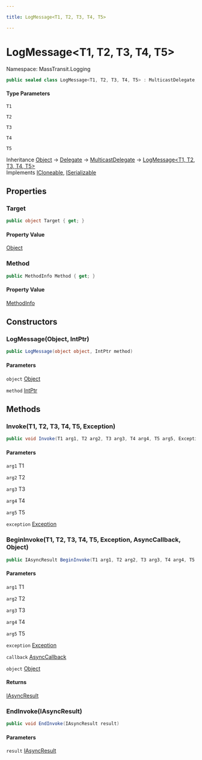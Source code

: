 ```yaml
---

title: LogMessage<T1, T2, T3, T4, T5>

---
```


# LogMessage\<T1, T2, T3, T4, T5\>

Namespace: MassTransit.Logging

```csharp
public sealed class LogMessage<T1, T2, T3, T4, T5> : MulticastDelegate, ICloneable, ISerializable
```

#### Type Parameters

`T1`<br/>

`T2`<br/>

`T3`<br/>

`T4`<br/>

`T5`<br/>

Inheritance [Object](https://learn.microsoft.com/en-us/dotnet/api/system.object) → [Delegate](https://learn.microsoft.com/en-us/dotnet/api/system.delegate) → [MulticastDelegate](https://learn.microsoft.com/en-us/dotnet/api/system.multicastdelegate) → [LogMessage\<T1, T2, T3, T4, T5\>](../masstransit-logging/logmessage-5)<br/>
Implements [ICloneable](https://learn.microsoft.com/en-us/dotnet/api/system.icloneable), [ISerializable](https://learn.microsoft.com/en-us/dotnet/api/system.runtime.serialization.iserializable)

## Properties

### **Target**

```csharp
public object Target { get; }
```

#### Property Value

[Object](https://learn.microsoft.com/en-us/dotnet/api/system.object)<br/>

### **Method**

```csharp
public MethodInfo Method { get; }
```

#### Property Value

[MethodInfo](https://learn.microsoft.com/en-us/dotnet/api/system.reflection.methodinfo)<br/>

## Constructors

### **LogMessage(Object, IntPtr)**

```csharp
public LogMessage(object object, IntPtr method)
```

#### Parameters

`object` [Object](https://learn.microsoft.com/en-us/dotnet/api/system.object)<br/>

`method` [IntPtr](https://learn.microsoft.com/en-us/dotnet/api/system.intptr)<br/>

## Methods

### **Invoke(T1, T2, T3, T4, T5, Exception)**

```csharp
public void Invoke(T1 arg1, T2 arg2, T3 arg3, T4 arg4, T5 arg5, Exception exception)
```

#### Parameters

`arg1` T1<br/>

`arg2` T2<br/>

`arg3` T3<br/>

`arg4` T4<br/>

`arg5` T5<br/>

`exception` [Exception](https://learn.microsoft.com/en-us/dotnet/api/system.exception)<br/>

### **BeginInvoke(T1, T2, T3, T4, T5, Exception, AsyncCallback, Object)**

```csharp
public IAsyncResult BeginInvoke(T1 arg1, T2 arg2, T3 arg3, T4 arg4, T5 arg5, Exception exception, AsyncCallback callback, object object)
```

#### Parameters

`arg1` T1<br/>

`arg2` T2<br/>

`arg3` T3<br/>

`arg4` T4<br/>

`arg5` T5<br/>

`exception` [Exception](https://learn.microsoft.com/en-us/dotnet/api/system.exception)<br/>

`callback` [AsyncCallback](https://learn.microsoft.com/en-us/dotnet/api/system.asynccallback)<br/>

`object` [Object](https://learn.microsoft.com/en-us/dotnet/api/system.object)<br/>

#### Returns

[IAsyncResult](https://learn.microsoft.com/en-us/dotnet/api/system.iasyncresult)<br/>

### **EndInvoke(IAsyncResult)**

```csharp
public void EndInvoke(IAsyncResult result)
```

#### Parameters

`result` [IAsyncResult](https://learn.microsoft.com/en-us/dotnet/api/system.iasyncresult)<br/>
